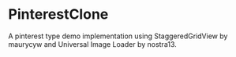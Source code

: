 PinterestClone
==============

A pinterest type demo implementation using StaggeredGridView by maurycyw and Universal Image Loader by nostra13.
